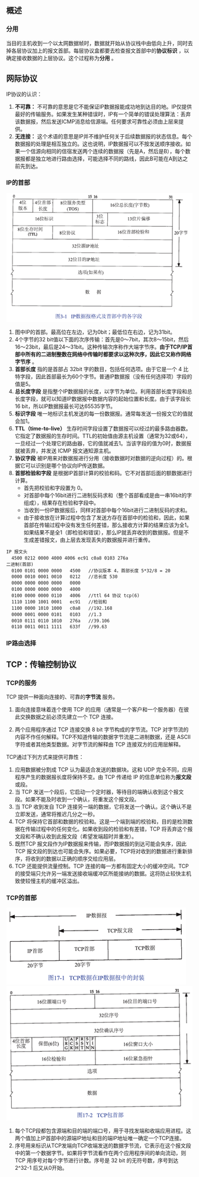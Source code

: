 ## 概述

### 分用

当目的主机收到一个以太网数据帧时，数据就开始从协议栈中由低向上升，同时去掉各层协议加上的报文首部。每层协议盒都要去检查报文首部中的**协议标识** ，以确定接收数据的上层协议。这个过程称为**分用** 。

## 网际协议

IP协议的认识：

1. **不可靠：** 不可靠的意思是它不能保证IP数据报能成功地到达目的地。IP仅提供最好的传输服务。如果发生某种错误时，IP有一个简单的错误处理算法：丢弃该数据报，然后发送ICMP消息给信源端。任何要求可靠性必须由上层来提供。
2. **无连接：** 这个术语的意思是IP并不维护任何关于后续数据报的状态信息。每个数据报的处理是相互独立的。这也说明，IP数据报可以不按发送顺序接收。如果一个信源向相同的信宿发送两个连续的数据报（先是A，然后是B），每个数据报都是独立地进行路由选择，可能选择不同的路线，因此B可能在A到达之前先到达。

### IP的首部

![IP首部](./image/IP首部.png)

1. 图中IP的首部。最高位在左边，记为0bit；最低位在右边，记为31bit。
2. 4个字节的32 bit值以下面的次序传输：首先是0～7bit，其次8～15bit，然后16～23bit，最后是24～31bit。这种传输次序称作大端字节序。**由于TCP/IP首部中所有的二进制整数在网络中传输时都要求以这种次序，因此它又称作网络字节序** 。
3. **首部长度** 指的是首部占 32bit 字的数目，包括任何选项。由于它是一个 4 比特字段，因此首部最长为60个字节。普通IP数据报（没有任何选择项）字段的值是5。
4. **总长度字段** 是指整个IP数据报的长度，以字节为单位。利用首部长度字段和总长度字段，就可以知道IP数据报中数据内容的起始位置和长度。由于该字段长 16 bit，所以IP数据报最长可达65535字节。
5. **标识字段** 唯一地标识主机发送的每一份数据报。通常每发送一份报文它的值就会加1。
6. **TTL（time-to-live）** 生存时间字段设置了数据报可以经过的最多路由器数。它指定了数据报的生存时间。TTL的初始值由源主机设置（通常为32或64），一旦经过一个处理它的路由器，它的值就减去1。当该字段的值为0时，数据报就被丢弃，并发送 ICMP 报文通知源主机。
7. **协议字段** 被IP用来对数据报进行分用（接收数据时对数据的逆向过程）的。根据它可以识别是哪个协议向IP传送数据。
8. **首部检验和字段** 是根据IP首部计算的校验和码。它不对首部后面的额数据进行计算。
   * 首先把校验和字段置为 0。
   * 对首部中每个16bit进行二进制反码求和（整个首部看成是由一串16bit的字组成），结果存在检验和字段中。
   * 当收到一份IP数据报后，同样对首部中每个16bit进行二进制反码的求和。
   * 由于接收放在计算过程中包含了发送方存在首部中的检验和，因此，如果首部在传输过程中没有发生任何差错，那么接收方计算的结果应该为全1。如果结果不是全1（即检验和错误），那么IP就丢弃收到的数据报。但是不生成差错报文，由上层去发现丢失的数据报并进行重传。

```html
IP 报文头
  4500 0212 0000 4000 4006 ec91 c0a8 0103 276a
二进制(首部)
  0100 0101 0000 0000   4500   //协议版本 4，首部长度 5*32/8 = 20
  0000 0010 0001 0010   0212   //总长度 530
  0000 0000 0000 0000   0000
  0100 0000 0000 0000   4000
  0100 0000 0000 0110   4006   //ttl 64 协议 tcp(6)
  1110 1100 1001 0001   ec91   //检验和
  1100 0000 1010 1000   c0a8   //192.168
  0000 0001 0000 0101   0103   //1.3
  0010 0111 0110 1010   276a   //39.106
  0110 0011 0011 1111   633f   //99.63
```

### IP路由选择





## TCP：传输控制协议

### TCP的服务

TCP 提供一种面向连接的、可靠的**字节流** 服务。

1. 面向连接意味着连个使用 TCP 的应用（通常是一个客户和一个服务器）在彼此交换数据之前必须先建立一个 TCP 连接。

2. 两个应用程序通过 TCP 连接交换 8 bit 字节构成的字节流。TCP 对字节流的内容不作任何解释。TCP不知道传输的数据字节流是二进制数据，还是 ASCII 字符或者其他类型数据。对字节流的解释由 TCP 连接双方的应用层解释。

TCP通过下列方式来提供可靠性：

1. 应用数据被分割成 TCP 认为最适合发送的数据块。这和 UDP 完全不同，应用程序产生的数据报长度将保持不变。由 TCP 传递给 IP 的信息单位称为**报文段** 或段。
2. 当 TCP 发送一个段后，它启动一个定时器，等待目的端确认收到这个报文段。如果不能及时收到一个确认，将重发这个报文段。
3. 当 TCP 收到发自 TCP 连接另一端的数据，它将发送一个确认。这个确认不是立即发送，通常将推迟几分之一秒。
4. TCP 将保持它首部和数据的校验和。这是一个端到端的校验和，目的是检测数据在传输过程中的任何变化。如果收到段的检验和有差错，TCP 将丢弃这个报文段和不确认收到此报文段（希望发端超时并重发）。
5. 既然TCP 报文段作为IP数据报来传输，而IP数据报的到达可能会失序，因此 TCP 报文段的到达也可能会失序。如果必要，TCP将对收到的数据进行重新排序，将收到的数据以正确的顺序交给应用层。
6. TCP 还能提供流量控制。TCP 连接的每一方都有固定大小的缓冲空间。TCP的接受端只允许另一端发送接收端缓冲区所能接纳的数据。这将防止较快主机致使较慢主机的缓冲区溢出。

### TCP的首部

<img src="./image/TCP-IP封装.png" alt="TCP-IP封装" style="zoom:50%;" />

<img src="./image/TCP包首部.png" alt="TCP包首部" style="zoom:50%;" />

1. 每个TCP段都包含源端和目的端的端口号，用于寻找发端和收端应用进程。这两个值加上IP首部中的源端IP地址和目的端IP地址唯一确定一个TCP连接。
2. 序号用来标识从TCP发端向TCP收端发送的数据字节流，它表示在这个报文段中的第一个数据字节。如果将字节流看作在两个应用程序间的单向流动，则 TCP 用序号对每个字节进行计数。序号是 32 bit 的无符号数，序号到达 2^32-1 后又从0开始。